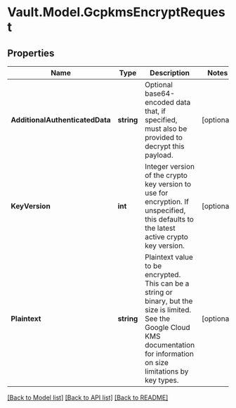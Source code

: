 # Vault.Model.GcpkmsEncryptRequest

## Properties

Name | Type | Description | Notes
------------ | ------------- | ------------- | -------------
**AdditionalAuthenticatedData** | **string** | Optional base64-encoded data that, if specified, must also be provided to decrypt this payload. | [optional] 
**KeyVersion** | **int** | Integer version of the crypto key version to use for encryption. If unspecified, this defaults to the latest active crypto key version. | [optional] 
**Plaintext** | **string** | Plaintext value to be encrypted. This can be a string or binary, but the size is limited. See the Google Cloud KMS documentation for information on size limitations by key types. | [optional] 

[[Back to Model list]](../README.md#documentation-for-models) [[Back to API list]](../README.md#documentation-for-api-endpoints) [[Back to README]](../README.md)

